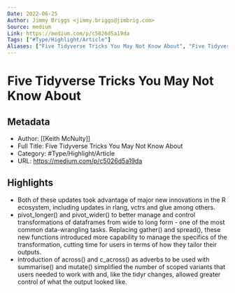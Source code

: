 ```yaml
---
Date: 2022-06-25
Author: Jimmy Briggs <jimmy.briggs@jimbrig.com>
Source: medium
Link: https://medium.com/p/c5026d5a19da
Tags: ["#Type/Highlight/Article"]
Aliases: ["Five Tidyverse Tricks You May Not Know About", "Five Tidyverse Tricks You May Not Know About"]
---
```

# Five Tidyverse Tricks You May Not Know About

## Metadata
- Author: [[Keith McNulty]]
- Full Title: Five Tidyverse Tricks You May Not Know About
- Category: #Type/Highlight/Article
- URL: https://medium.com/p/c5026d5a19da

## Highlights
- Both of these updates took advantage of major new innovations in the R ecosystem, including updates in rlang, vctrs and glue among others.
- pivot_longer() and pivot_wider() to better manage and control transformations of dataframes from wide to long form - one of the most common data-wrangling tasks. Replacing gather() and spread(), these new functions introduced more capability to manage the specifics of the transformation, cutting time for users in terms of how they tailor their outputs.
- introduction of across() and c_across() as adverbs to be used with summarise() and mutate() simplified the number of scoped variants that users needed to work with and, like the tidyr changes, allowed greater control of what the output looked like.
